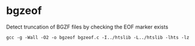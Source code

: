 # bgzeof
Detect truncation of BGZF files by checking the EOF marker exists

	gcc -g -Wall -O2 -o bgzeof bgzeof.c -I../htslib -L../htslib -lhts -lz
